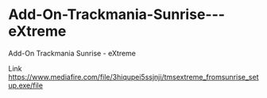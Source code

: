 # Add-On-Trackmania-Sunrise---eXtreme
Add-On Trackmania Sunrise - eXtreme

Link https://www.mediafire.com/file/3hiqupei5ssjnji/tmsextreme_fromsunrise_setup.exe/file
